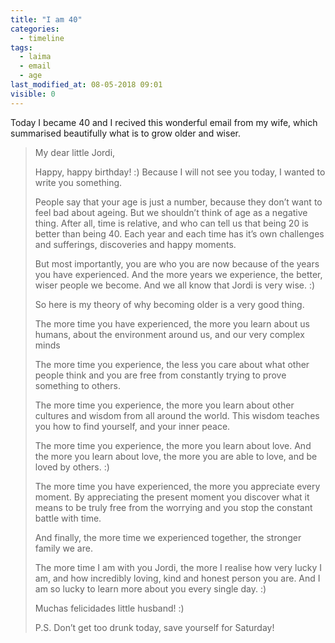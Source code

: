 ```yaml
---
title: "I am 40"
categories:
  - timeline
tags: 
  - laima
  - email
  - age 
last_modified_at: 08-05-2018 09:01
visible: 0
---
```



Today I became 40 and I recived this wonderful email from my wife, which summarised beautifully what is to grow older and wiser. 

> My dear little Jordi,
> 
> Happy, happy birthday! :) Because I will not see you today, I wanted to write you something.
> 
> People say that your age is just a number, because they don’t want to feel bad about ageing. But we shouldn’t think of age as a negative thing. After all, time is relative, and who can tell us that being 20 is better than being 40. Each year and each time has it’s own challenges and sufferings, discoveries and happy moments. 
> 
> But most importantly, you are who you are now because of the years you have experienced. And the more years we experience, the better, wiser people we become. And we all know that Jordi is very wise. :)
> 
> So here is my theory of why becoming older is a very good thing.
> 
> The more time you have experienced, the more you learn about us humans, about the environment around us, and our very complex minds
> 
> The more time you experience, the less you care about what other people think and you are free from constantly trying to prove something to others.
> 
> The more time you experience, the more you learn about other cultures and wisdom from all around the world. This wisdom teaches you how to find yourself, and your inner peace.
> 
> The more time you experience, the more you learn about love. And the more you learn about love, the more you are able to love, and be loved by others. :)
> 
> The more time you have experienced, the more you appreciate every moment. By appreciating the present moment you discover what it means to be truly free from the worrying and you stop the constant battle with time. 
> 
> And finally, the more time we experienced together, the stronger family we are. 
> 
> The more time I am with you Jordi, the more I realise how very lucky I am, and how incredibly loving, kind and honest person you are. And I am so lucky to learn more about you every single day. :)
> 
> Muchas felicidades little husband! :)
> 
> P.S. Don’t get too drunk today, save yourself for Saturday! 